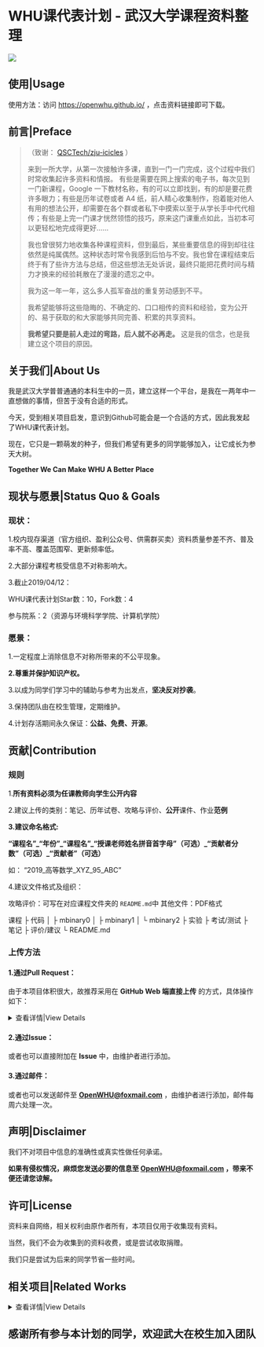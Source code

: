 # WHU课代表计划 - 武汉大学课程资料整理
<img src="https://github.com/openwhu/OpenWHU/blob/master/OpenWHU.png">

## 使用|Usage

使用方法：访问 https://openwhu.github.io/ ，点击资料链接即可下载。


## 前言|Preface

>（致谢： [QSCTech/zju-icicles](https://github.com/QSCTech/zju-icicles) ）
>
>来到一所大学，从第一次接触许多课，直到一门一门完成，这个过程中我们时常收集起许多资料和情报。
>有些是需要在网上搜索的电子书，每次见到一门新课程，Google 一下教材名称，有的可以立即找到，有的却是要花费许多眼力；有些是历年试卷或者 A4 纸，前人精心收集制作，抱着能对他人有用的想法公开，却需要在各个群或者私下中摸索以至于从学长手中代代相传；有些是上完一门课才恍然领悟的技巧，原来这门课重点如此，当初本可以更轻松地完成得更好……
>
>我也曾很努力地收集各种课程资料，但到最后，某些重要信息的得到却往往依然是纯属偶然。这种状态时常令我感到后怕与不安。我也曾在课程结束后终于有了些许方法与总结，但这些想法无处诉说，最终只能把花费时间与精力才换来的经验耗散在了漫漫的遗忘之中。
>
>我为这一年一年，这么多人孤军奋战的重复劳动感到不平。
>
>我希望能够将这些隐晦的、不确定的、口口相传的资料和经验，变为公开的、易于获取的和大家能够共同完善、积累的共享资料。
>
>**我希望只要是前人走过的弯路，后人就不必再走。** 这是我的信念，也是我建立这个项目的原因。


## 关于我们|About Us

我是武汉大学普普通通的本科生中的一员，建立这样一个平台，是我在一两年中一直想做的事情，但苦于没有合适的形式。

今天，受到相关项目启发，意识到Github可能会是一个合适的方式，因此我发起了WHU课代表计划。

现在，它只是一颗萌发的种子，但我们希望有更多的同学能够加入，让它成长为参天大树。

**Together We Can Make WHU A Better Place**


## 现状与愿景|Status Quo & Goals

### 现状：

1.校内现存渠道（官方组织、盈利公众号、供需群买卖）资料质量参差不齐、普及率不高、覆盖范围窄、更新频率低。

2.大部分课程考核受信息不对称影响大。

3.截止2019/04/12：

WHU课代表计划Star数：10，Fork数：4

参与院系：2（资源与环境科学学院、计算机学院）

### 愿景：

1.一定程度上消除信息不对称所带来的不公平现象。

**2.尊重并保护知识产权。**

3.以成为同学们学习中的辅助与参考为出发点，**坚决反对抄袭**。

3.保持团队由在校生管理，定期维护。

4.计划存活期间永久保证：**公益、免费、开源**。


## 贡献|Contribution

### 规则

1.**所有资料必须为任课教师向学生公开内容**

2.建议上传的类别：笔记、历年试卷、攻略与评价、**公开**课件、作业**范例**

**3.建议命名格式:**

**“课程名”\_“年份”\_“课程名”\_“授课老师姓名拼音首字母”（可选）\_“贡献者分数”（可选）\_“贡献者”（可选）**

如： “2019\_高等数学\_XYZ\_95\_ABC”

4.建议文件格式及组织：

攻略评价：可写在对应课程文件夹的 `README.md`中 其他文件：PDF格式

课程
├ 代码
│   ├ mbinary0
│   ├ mbinary1
│   └ mbinary2
├ 实验
├ 考试/测试
├ 笔记
├ 评价/建议
└ README.md

### 上传方法


#### 1.通过Pull Request：

由于本项目体积很大，故推荐采用在 **GitHub Web 端直接上传** 的方式，具体操作如下：

<details>
  <summary>查看详情|View Details</summary>

1. Fork 本项目

2. - 上传文件到已有文件夹

   - 新建文件夹后上传文件

3. 提交 Pull Request

如有疑问可参考：[知乎：如何使用github](https://www.zhihu.com/question/20070065/answer/517839193)

</details>

#### 2.通过Issue：

或者也可以直接附加在 **Issue** 中，由维护者进行添加。

#### 3.通过邮件：

或者也可以发送邮件至 **OpenWHU@foxmail.com** ，由维护者进行添加，邮件每周六处理一次。

## 声明|Disclaimer

我们不对项目中信息的准确性或真实性做任何承诺。

**如果有侵权情况，麻烦您发送必要的信息至 OpenWHU@foxmail.com ，带来不便还请您谅解。**

## 许可|License

资料来自网络，相关权利由原作者所有，本项目仅用于收集现有资料。

当然，我们不会为收集到的资料收费，或是尝试收取捐赠。

我们只是尝试为后来的同学节省一些时间。

## 相关项目|Related Works

<details>
  <summary>查看详情|View Details</summary>
   
- [浙江大学课程攻略共享计划](https://github.com/QSCTech/zju-icicles)
- [气垫船计划——免费、去中心化的北京大学往年题资料库](https://github.com/martinwu42/project-hover)
- [北京大学信科学生会学术部资料库](https://github.com/EECS-PKU-XSB/Shared-learning-materials)
- [北大计算机课程大作业](https://github.com/tongtzeho/PKUCourse)
- [清华大学计算机系课程攻略](https://github.com/Trinkle23897/thu-cst-cracker)
- [东南大学课程共享计划](https://github.com/zjdx1998/seucourseshare)
- [中国科学技术大学计算机学院课程资源](https://github.com/USTC-Resource/USTC-Course)
- [上海交通大学课程资料分享](https://github.com/CoolPhilChen/SJTU-Courses/)
- [北京大学课程资料分享](https://github.com/lib-pku)

(未完待续)

</details>

## 感谢所有参与本计划的同学，欢迎武大在校生加入团队
